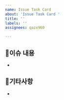 ```yaml
---
name: Issue Task Card
about: 'Issue Task Card '
title: ''
labels: ''
assignees: qazx960

---
```


## 📝이슈 내용

-

## 📍기타사항

-
